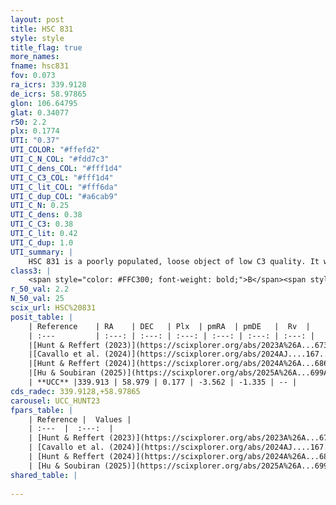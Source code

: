 ```yaml
---
layout: post
title: HSC 831
style: style
title_flag: true
more_names: 
fname: hsc831
fov: 0.073
ra_icrs: 339.9128
de_icrs: 58.97865
glon: 106.64795
glat: 0.34077
r50: 2.2
plx: 0.1774
UTI: "0.37"
UTI_COLOR: "#ffefd2"
UTI_C_N_COL: "#fdd7c3"
UTI_C_dens_COL: "#fff1d4"
UTI_C_C3_COL: "#fff1d4"
UTI_C_lit_COL: "#fff6da"
UTI_C_dup_COL: "#a6cab9"
UTI_C_N: 0.25
UTI_C_dens: 0.38
UTI_C_C3: 0.38
UTI_C_lit: 0.42
UTI_C_dup: 1.0
UTI_summary: |
    HSC 831 is a poorly populated, loose object of low C3 quality. It was recently reported in the literature.
class3: |
    <span style="color: #FFC300; font-weight: bold;">B</span><span style="color: red; font-weight: bold;">C</span>
r_50_val: 2.2
N_50_val: 25
scix_url: HSC%20831
posit_table: |
    | Reference    | RA    | DEC   | Plx  | pmRA  | pmDE   |  Rv  |
    | :---         | :---: | :---: | :---: | :---: | :---: | :---: |
    |[Hunt & Reffert (2023)](https://scixplorer.org/abs/2023A%26A...673A.114H) | 339.916 | 58.986 | 0.191 | -3.532 | -1.314 | -- |
    |[Cavallo et al. (2024)](https://scixplorer.org/abs/2024AJ....167...12C) | 339.885 | 58.976 | 0.189 | -- | -- | -- |
    |[Hunt & Reffert (2024)](https://scixplorer.org/abs/2024A%26A...686A..42H) | 339.916 | 58.986 | 0.191 | -3.532 | -1.314 | -- |
    |[Hu & Soubiran (2025)](https://scixplorer.org/abs/2025A%26A...699A.246H) | 339.885 | 58.976 | -- | -- | -- | -- |
    | **UCC** |339.913 | 58.979 | 0.177 | -3.562 | -1.335 | -- | 
cds_radec: 339.9128,+58.97865
carousel: UCC_HUNT23
fpars_table: |
    | Reference |  Values |
    | :---  |  :---:  |
    | [Hunt & Reffert (2023)](https://scixplorer.org/abs/2023A%26A...673A.114H) | `AV50=3.568, diffAV50=1.337, MOD50=13.248, logAge50=8.622` |
    | [Cavallo et al. (2024)](https://scixplorer.org/abs/2024AJ....167...12C) | `AV50=3.15, dMod50=12.88, logAge50=9.03, [Fe/H]50=0.33` |
    | [Hunt & Reffert (2024)](https://scixplorer.org/abs/2024A%26A...686A..42H) | `MassJ=466.303` |
    | [Hu & Soubiran (2025)](https://scixplorer.org/abs/2025A%26A...699A.246H) | `MA22=-0.14, MA23f=-0.33, MK24=-0.25, MF24=-0.36` |
shared_table: |
    
---
```

